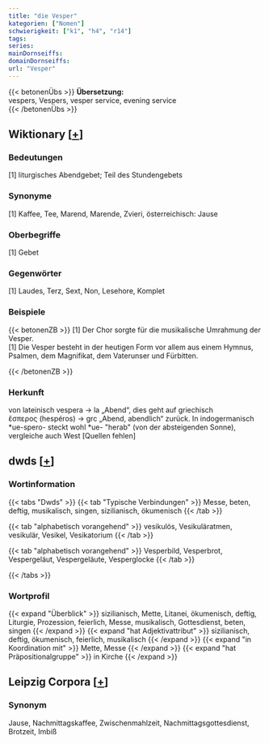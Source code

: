 ```yaml
---
title: "die Vesper"
kategorien: ["Nomen"]
schwierigkeit: ["k1", "h4", "r14"]
tags:
series:
mainDornseiffs:
domainDornseiffs:
url: "Vesper"
---
```


{{< betonenÜbs >}}
**Übersetzung:**  
vespers, Vespers, vesper service, evening service  
{{< /betonenÜbs >}}

## Wiktionary [[+](https://de.wiktionary.org/wiki/Vesper)]

### Bedeutungen
[1] liturgisches Abendgebet; Teil des Stundengebets  

### Synonyme
[1] Kaffee, Tee, Marend, Marende, Zvieri, österreichisch: Jause  

### Oberbegriffe
[1] Gebet  

### Gegenwörter
[1] Laudes, Terz, Sext, Non, Lesehore, Komplet  

### Beispiele
{{< betonenZB >}}
[1] Der Chor sorgte für die musikalische Umrahmung der Vesper.  
[1] Die Vesper besteht in der heutigen Form vor allem aus einem Hymnus, Psalmen, dem Magnifikat, dem Vaterunser und Fürbitten.  

{{< /betonenZB >}}
### Herkunft
von lateinisch vespera → la „Abend“, dies geht auf griechisch ἕσπερος (hespéros) → grc „Abend, abendlich“ zurück. In indogermanisch *ue-spero- steckt wohl *ue- "herab" (von der absteigenden Sonne), vergleiche auch West [Quellen fehlen]  



## dwds [[+](https://www.dwds.de/wb/Vesper)]

### Wortinformation
{{< tabs "Dwds" >}}
{{< tab "Typische Verbindungen" >}}
Messe, beten, deftig, musikalisch, singen, sizilianisch, ökumenisch
{{< /tab >}}

{{< tab "alphabetisch vorangehend" >}}
vesikulös, Vesikuläratmen, vesikulär, Vesikel, Vesikatorium
{{< /tab >}}

{{< tab "alphabetisch vorangehend" >}}
Vesperbild, Vesperbrot, Vespergeläut, Vespergeläute, Vesperglocke
{{< /tab >}}

{{< /tabs >}}

### Wortprofil
{{< expand "Überblick" >}} sizilianisch, Mette, Litanei, ökumenisch, deftig, Liturgie, Prozession, feierlich, Messe, musikalisch, Gottesdienst, beten, singen {{< /expand >}}
{{< expand "hat Adjektivattribut" >}} sizilianisch, deftig, ökumenisch, feierlich, musikalisch {{< /expand >}}
{{< expand "in Koordination mit" >}} Mette, Messe {{< /expand >}}
{{< expand "hat Präpositionalgruppe" >}} in Kirche {{< /expand >}}

## Leipzig Corpora [[+](https://corpora.uni-leipzig.de/en/res?word=Vesper&corpusId=deu_newscrawl-public_2018)]


### Synonym
Jause, Nachmittagskaffee, Zwischenmahlzeit, Nachmittagsgottesdienst, Brotzeit, Imbiß

